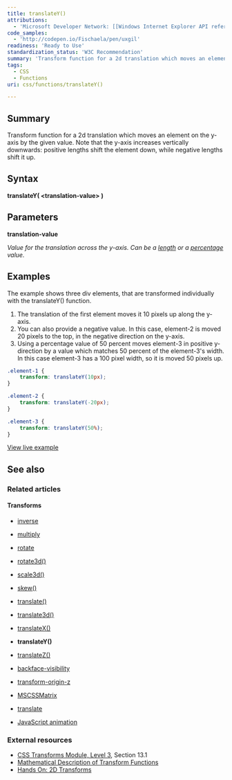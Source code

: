 ```yaml
---
title: translateY()
attributions:
  - 'Microsoft Developer Network: [[Windows Internet Explorer API reference](http://msdn.microsoft.com/en-us/library/ie/hh828809%28v=vs.85%29.aspx) Article]'
code_samples:
  - 'http://codepen.io/Fischaela/pen/uxgil'
readiness: 'Ready to Use'
standardization_status: 'W3C Recommendation'
summary: 'Transform function for a 2d translation which moves an element on the y-axis by the given value. Note that the y-axis increases vertically downwards: positive lengths shift the element down, while negative lengths shift it up.'
tags:
  - CSS
  - Functions
uri: css/functions/translateY()

---
```

## Summary

Transform function for a 2d translation which moves an element on the y-axis by the given value. Note that the y-axis increases vertically downwards: positive lengths shift the element down, while negative lengths shift it up.

## Syntax

**translateY( \<translation-value\> )**

## Parameters

**translation-value**

*Value for the translation across the y-axis. Can be a [length](/css/data_types/length) or a [percentage](/css/data_types/percentage) value.*

## Examples

The example shows three div elements, that are transformed individually with the translateY() function.

1.  The translation of the first element moves it 10 pixels up along the y-axis.
2.  You can also provide a negative value. In this case, element-2 is moved 20 pixels to the top, in the negative direction on the y-axis.
3.  Using a percentage value of 50 percent moves element-3 in positive y-direction by a value which matches 50 percent of the element-3's width. In this case element-3 has a 100 pixel width, so it is moved 50 pixels up.

``` css
.element-1 {
    transform: translateY(10px);
}

.element-2 {
    transform: translateY(-20px);
}

.element-3 {
    transform: translateY(50%);
}
```

[View live example](http://codepen.io/Fischaela/pen/uxgil)

## See also

### Related articles

#### Transforms

-   [inverse](/css/cssom/MSCSSMatrix/methods/inverse)

-   [multiply](/css/cssom/MSCSSMatrix/methods/multiply)

-   [rotate](/css/cssom/MSCSSMatrix/methods/rotate)

-   [rotate3d()](/css/functions/rotate3d())

-   [scale3d()](/css/functions/scale3d())

-   [skew()](/css/functions/skew())

-   [translate()](/css/functions/translate())

-   [translate3d()](/css/functions/translate3d())

-   [translateX()](/css/functions/translateX())

-   **translateY()**

-   [translateZ()](/css/functions/translateZ())

-   [backface-visibility](/css/properties/backface-visibility)

-   [transform-origin-z](/css/properties/transform-origin-z)

-   [MSCSSMatrix](/css/transforms/MSCSSMatrix)

-   [translate](/css/transforms/MSCSSMatrix/translate)

-   [JavaScript animation](/tutorials/animation_in_javascript_2)

### External resources

-   [CSS Transforms Module, Level 3](http://go.microsoft.com/fwlink/p/?LinkID=223145), Section 13.1
-   [Mathematical Description of Transform Functions](http://go.microsoft.com/fwlink/p/?LinkId=256246)
-   [Hands On: 2D Transforms](http://go.microsoft.com/fwlink/?LinkID=240163)
